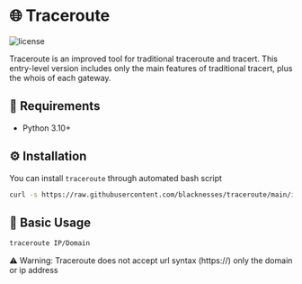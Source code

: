 # 🌐 Traceroute

![license](https://img.shields.io/github/license/blacknesses/traceroute)

Traceroute is an improved tool for traditional traceroute and tracert. This entry-level version includes only the main features of traditional tracert, plus the whois of each gateway.

## 🚨 Requirements

* Python 3.10+

## ⚙️ Installation

You can install `traceroute` through automated bash script

```sh
curl -s https://raw.githubusercontent.com/blacknesses/traceroute/main/install.sh | bash
```

## 📖 Basic Usage

```sh
traceroute IP/Domain
```

⚠️ Warning: Traceroute does not accept url syntax (https://) only the domain or ip address
